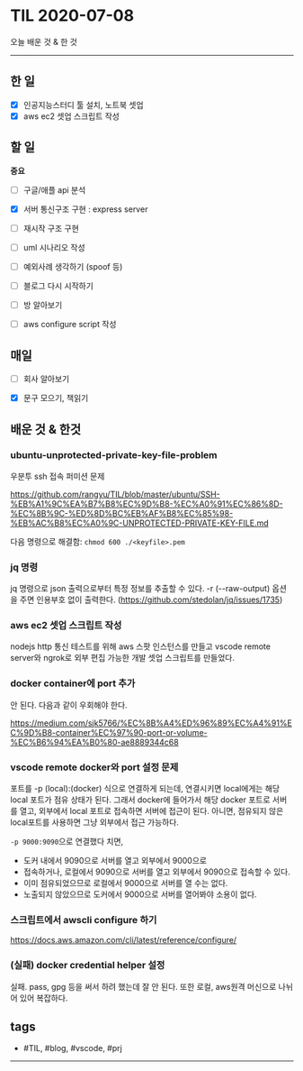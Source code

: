 # TIL 2020-07-08

오늘 배운 것 & 한 것

--------------------------

## 한 일

- [x] 인공지능스터디 툴 설치, 노트북 셋업
- [x] aws ec2 셋업 스크립트 작성

## 할 일

**중요**
- [ ] 구글/애플 api 분석
- [x] 서버 통신구조 구현 : express server

- [ ] 재시작 구조 구현

- [ ] uml 시나리오 작성
- [ ] 예외사례 생각하기 (spoof 등)
- [ ] 블로그 다시 시작하기
- [ ] 방 알아보기
- [ ] aws configure script 작성

## 매일
- [ ] 회사 알아보기
- [x] 문구 모으기, 책읽기


## 배운 것 & 한것 

### ubuntu-unprotected-private-key-file-problem

우분투 ssh 접속 퍼미션 문제

https://github.com/rangyu/TIL/blob/master/ubuntu/SSH-%EB%A1%9C%EA%B7%B8%EC%9D%B8-%EC%A0%91%EC%86%8D-%EC%8B%9C-%ED%8D%BC%EB%AF%B8%EC%85%98-%EB%AC%B8%EC%A0%9C-UNPROTECTED-PRIVATE-KEY-FILE.md

다음 명령으로 해결함:
`chmod 600 ./<keyfile>.pem`

### jq 명령


jq 명령으로 json 출력으로부터 특정 정보를 추출할 수 있다.
-r (--raw-output) 옵션을 주면 인용부호 없이 출력한다. (https://github.com/stedolan/jq/issues/1735)


### aws ec2 셋업 스크립트 작성

nodejs http 통신 테스트를 위해 aws 스팟 인스턴스를 만들고 vscode remote server와 ngrok로 외부 편집 가능한 개발 셋업 스크립트를 만들었다.

### docker container에 port 추가

안 된다. 다음과 같이 우회해야 한다.

https://medium.com/sjk5766/%EC%8B%A4%ED%96%89%EC%A4%91%EC%9D%B8-container%EC%97%90-port-or-volume-%EC%B6%94%EA%B0%80-ae8889344c68

### vscode remote docker와 port 설정 문제

포트를 -p (local):(docker) 식으로 연결하게 되는데, 연결시키면 local에게는 해당 local 포트가 점유 상태가 된다. 그래서 docker에 들어가서 해당 docker 포트로 서버를 열고, 외부에서 local 포트로 접속하면 서버에 접근이 된다. 아니면, 점유되지 않은 local포트를 사용하면 그냥 외부에서 접근 가능하다.

`-p 9000:9090`으로 연결했다 치면,
- 도커 내에서 9090으로 서버를 열고 외부에서 9000으로
- 접속하거나, 로컬에서 9090으로 서버를 열고 외부에서 9090으로 접속할 수 있다. 
- 이미 점유되었으므로 로컬에서 9000으로 서버를 열 수는 없다. 
- 노출되지 않았으므로 도커에서 9000으로 서버를 열어봐야 소용이 없다.

### 스크립트에서 awscli configure 하기

https://docs.aws.amazon.com/cli/latest/reference/configure/



### (실패) docker credential helper 설정

실패. pass, gpg 등을 써서 하려 했는데 잘 안 된다. 또한 로컬, aws원격 머신으로 나뉘어 있어 복잡하다.





## tags
- \#TIL, \#blog, \#vscode, \#prj

--------------------------


 